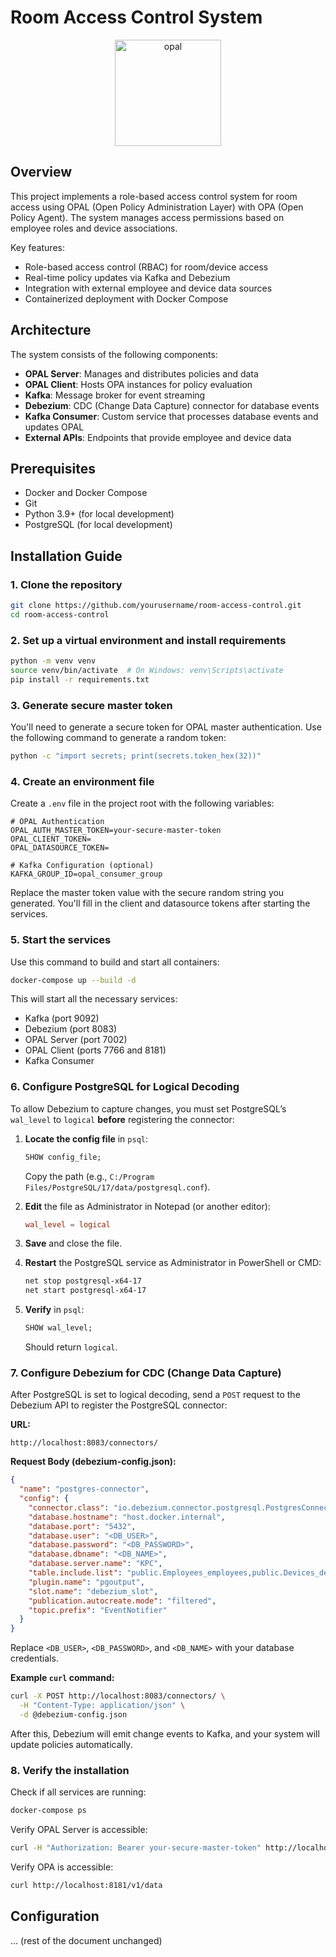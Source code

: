 # Room Access Control System

<p align="center">
 <img src="https://i.ibb.co/BGVBmMK/opal.png" height=170 alt="opal" border="0" />
</p>

## Overview

This project implements a role-based access control system for room access using OPAL (Open Policy Administration Layer) with OPA (Open Policy Agent). The system manages access permissions based on employee roles and device associations.

Key features:

* Role-based access control (RBAC) for room/device access
* Real-time policy updates via Kafka and Debezium
* Integration with external employee and device data sources
* Containerized deployment with Docker Compose

## Architecture

The system consists of the following components:

* **OPAL Server**: Manages and distributes policies and data
* **OPAL Client**: Hosts OPA instances for policy evaluation
* **Kafka**: Message broker for event streaming
* **Debezium**: CDC (Change Data Capture) connector for database events
* **Kafka Consumer**: Custom service that processes database events and updates OPAL
* **External APIs**: Endpoints that provide employee and device data

## Prerequisites

* Docker and Docker Compose
* Git
* Python 3.9+ (for local development)
* PostgreSQL (for local development)

## Installation Guide

### 1. Clone the repository

```bash
git clone https://github.com/yourusername/room-access-control.git
cd room-access-control
```

### 2. Set up a virtual environment and install requirements

```bash
python -m venv venv
source venv/bin/activate  # On Windows: venv\Scripts\activate
pip install -r requirements.txt
```

### 3. Generate secure master token

You'll need to generate a secure token for OPAL master authentication. Use the following command to generate a random token:

```bash
python -c "import secrets; print(secrets.token_hex(32))"
```

### 4. Create an environment file

Create a `.env` file in the project root with the following variables:

```
# OPAL Authentication
OPAL_AUTH_MASTER_TOKEN=your-secure-master-token
OPAL_CLIENT_TOKEN=
OPAL_DATASOURCE_TOKEN=

# Kafka Configuration (optional)
KAFKA_GROUP_ID=opal_consumer_group
```

Replace the master token value with the secure random string you generated. You'll fill in the client and datasource tokens after starting the services.

### 5. Start the services

Use this command to build and start all containers:

```bash
docker-compose up --build -d
```

This will start all the necessary services:

* Kafka (port 9092)
* Debezium (port 8083)
* OPAL Server (port 7002)
* OPAL Client (ports 7766 and 8181)
* Kafka Consumer

### 6. Configure PostgreSQL for Logical Decoding

To allow Debezium to capture changes, you must set PostgreSQL’s `wal_level` to `logical` **before** registering the connector:

1. **Locate the config file** in `psql`:

   ```sql
   SHOW config_file;
   ```

   Copy the path (e.g., `C:/Program Files/PostgreSQL/17/data/postgresql.conf`).

2. **Edit** the file as Administrator in Notepad (or another editor):

   ```conf
   wal_level = logical
   ```

3. **Save** and close the file.

4. **Restart** the PostgreSQL service as Administrator in PowerShell or CMD:

   ```bash
   net stop postgresql-x64-17
   net start postgresql-x64-17
   ```

5. **Verify** in `psql`:

   ```sql
   SHOW wal_level;
   ```

   Should return `logical`.

### 7. Configure Debezium for CDC (Change Data Capture)

After PostgreSQL is set to logical decoding, send a `POST` request to the Debezium API to register the PostgreSQL connector:

**URL:**

```
http://localhost:8083/connectors/
```

**Request Body (debezium-config.json):**

```json
{
  "name": "postgres-connector",
  "config": {
    "connector.class": "io.debezium.connector.postgresql.PostgresConnector",
    "database.hostname": "host.docker.internal",
    "database.port": "5432",
    "database.user": "<DB_USER>",
    "database.password": "<DB_PASSWORD>",
    "database.dbname": "<DB_NAME>",
    "database.server.name": "KPC",
    "table.include.list": "public.Employees_employees,public.Devices_devices,public.Devices_devices_roles,public.Employees_employees_devices,public.Employees_employees_roles",
    "plugin.name": "pgoutput",
    "slot.name": "debezium_slot",
    "publication.autocreate.mode": "filtered",
    "topic.prefix": "EventNotifier"
  }
}
```

Replace `<DB_USER>`, `<DB_PASSWORD>`, and `<DB_NAME>` with your database credentials.

**Example `curl` command:**

```bash
curl -X POST http://localhost:8083/connectors/ \
  -H "Content-Type: application/json" \
  -d @debezium-config.json
```

After this, Debezium will emit change events to Kafka, and your system will update policies automatically.

### 8. Verify the installation

Check if all services are running:

```bash
docker-compose ps
```

Verify OPAL Server is accessible:

```bash
curl -H "Authorization: Bearer your-secure-master-token" http://localhost:7002/healthcheck
```

Verify OPA is accessible:

```bash
curl http://localhost:8181/v1/data
```

## Configuration

... (rest of the document unchanged)
